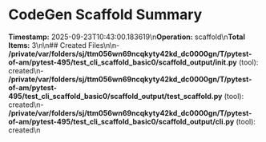 # CodeGen Scaffold Summary

**Timestamp:** 2025-09-23T10:43:00.183619\n**Operation:** scaffold\n**Total Items:** 3\n\n## Created Files\n\n- **/private/var/folders/sj/ttm056wn69ncqkyty42kd_dc0000gn/T/pytest-of-am/pytest-495/test_cli_scaffold_basic0/scaffold_output/__init__.py** (tool): created\n- **/private/var/folders/sj/ttm056wn69ncqkyty42kd_dc0000gn/T/pytest-of-am/pytest-495/test_cli_scaffold_basic0/scaffold_output/test_scaffold.py** (tool): created\n- **/private/var/folders/sj/ttm056wn69ncqkyty42kd_dc0000gn/T/pytest-of-am/pytest-495/test_cli_scaffold_basic0/scaffold_output/cli.py** (tool): created\n